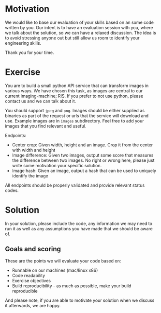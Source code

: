 # Motivation


We would like to base our evaluation of your skills based on an some code written by you. Our intent is to have an evaluation session with you, where we talk about the solution, so we can have a relaxed discussion. The idea is to avoid stressing anyone out but still allow us room to identify your engineering skills.

Thank you for your time.


# Exercise

You are to build a small python API service that can transform images in various ways. We have chosen this task, as images are central to our current imaging-machine; RIS. If you prefer to not use python, please contact us and we can talk about it.

You should support `jpeg` and `png`. Images should be either supplied as binaries as part of the request or urls that the service will download and use.
Example images are in `images` subdirectory. Feel free to add your images that you find relevant and useful.

Endpoints:
- Center crop: Given width, height and an image. Crop it from the center with width and height
- Image difference: Given two images, output some score that measures the difference between two images. No right or wrong here, please just write some motivation your specific solution.
- Image hash: Given an image, output a hash that can be used to uniquely identify the image

All endpoints should be properly validated and provide relevant status codes.


# Solution
In your solution, please include the code, any information we may need to run it as well as any assumptions you have made that we should be aware of.

## Goals and scoring

These are the points we will evaluate your code based on:

- Runnable on our machines (mac/linux x86) 
- Code readability
- Exercise objectives
- Build reproducibility - as much as possible, make your build reproducible

And please note, if you are able to motivate your solution when we discuss it afterwards, we are happy.
